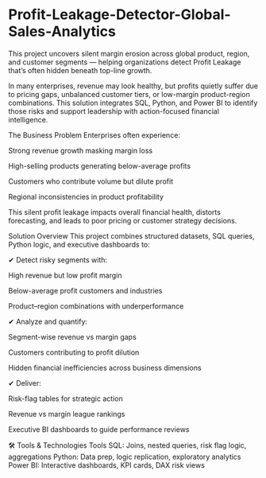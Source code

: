 # Profit-Leakage-Detector-Global-Sales-Analytics
This project uncovers silent margin erosion across global product, region, and customer segments — helping organizations detect Profit Leakage that’s often hidden beneath top-line growth.

In many enterprises, revenue may look healthy, but profits quietly suffer due to pricing gaps, unbalanced customer tiers, or low-margin product-region combinations. This solution integrates SQL, Python, and Power BI to identify those risks and support leadership with action-focused financial intelligence.

  The Business Problem
Enterprises often experience:

Strong revenue growth masking margin loss

High-selling products generating below-average profits

Customers who contribute volume but dilute profit

Regional inconsistencies in product profitability

This silent profit leakage impacts overall financial health, distorts forecasting, and leads to poor pricing or customer strategy decisions.

 Solution Overview
This project combines structured datasets, SQL queries, Python logic, and executive dashboards to:

✔ Detect risky segments with:

High revenue but low profit margin

Below-average profit customers and industries

Product–region combinations with underperformance

✔ Analyze and quantify:

Segment-wise revenue vs margin gaps

Customers contributing to profit dilution

Hidden financial inefficiencies across business dimensions

✔ Deliver:

Risk-flag tables for strategic action

Revenue vs margin league rankings

Executive BI dashboards to guide performance reviews


🛠 Tools & Technologies
Tools
SQL:	Joins, nested queries, risk flag logic, aggregations
Python:	Data prep, logic replication, exploratory analytics
Power BI:	Interactive dashboards, KPI cards, DAX risk views
